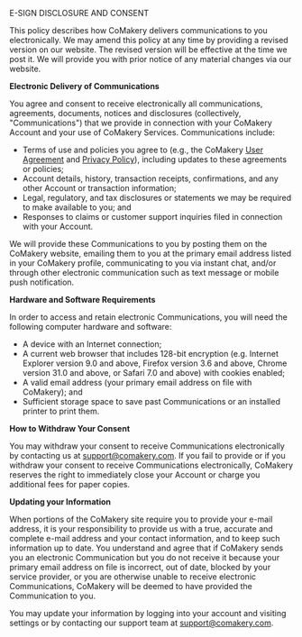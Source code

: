 E-SIGN DISCLOSURE AND CONSENT

This policy describes how CoMakery delivers communications to you electronically. We may amend this policy at any time by providing a revised version on our website. The revised version will be effective at the time we post it. We will provide you with prior notice of any material changes via our website.

**Electronic Delivery of Communications**

You agree and consent to receive electronically all communications, agreements, documents, notices and disclosures (collectively, "Communications") that we provide in connection with your CoMakery Account and your use of CoMakery Services. Communications include:

- Terms of use and policies you agree to (e.g., the CoMakery [User Agreement](/user-agreement) and [Privacy Policy](/privacy-policy)), including updates to these agreements or policies;
- Account details, history, transaction receipts, confirmations, and any other Account or transaction information;
- Legal, regulatory, and tax disclosures or statements we may be required to make available to you; and
- Responses to claims or customer support inquiries filed in connection with your Account.

We will provide these Communications to you by posting them on the CoMakery website, emailing them to you at the primary email address listed in your CoMakery profile, communicating to you via instant chat, and/or through other electronic communication such as text message or mobile push notification.

**Hardware and Software Requirements**

In order to access and retain electronic Communications, you will need the following computer hardware and software:

- A device with an Internet connection;
- A current web browser that includes 128-bit encryption (e.g. Internet Explorer version 9.0 and above, Firefox version 3.6 and above, Chrome version 31.0 and above, or Safari 7.0 and above) with cookies enabled;
- A valid email address (your primary email address on file with CoMakery); and
- Sufficient storage space to save past Communications or an installed printer to print them.

**How to Withdraw Your Consent**

You may withdraw your consent to receive Communications electronically by contacting us at support@comakery.com. If you fail to provide or if you withdraw your consent to receive Communications electronically, CoMakery reserves the right to immediately close your Account or charge you additional fees for paper copies.

**Updating your Information**

When portions of the CoMakery site require you to provide your e-mail address, it is your responsibility to provide us with a true, accurate and complete e-mail address and your contact information, and to keep such information up to date. You understand and agree that if CoMakery sends you an electronic Communication but you do not receive it because your primary email address on file is incorrect, out of date, blocked by your service provider, or you are otherwise unable to receive electronic Communications, CoMakery will be deemed to have provided the Communication to you.

You may update your information by logging into your account and visiting settings or by contacting our support team at support@comakery.com.
